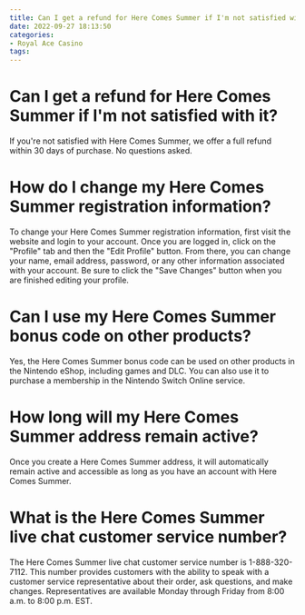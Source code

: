 ```yaml
---
title: Can I get a refund for Here Comes Summer if I'm not satisfied with it
date: 2022-09-27 18:13:50
categories:
- Royal Ace Casino
tags:
---
```



#  Can I get a refund for Here Comes Summer if I'm not satisfied with it?

If you're not satisfied with Here Comes Summer, we offer a full refund within 30 days of purchase. No questions asked.

#  How do I change my Here Comes Summer registration information?

To change your Here Comes Summer registration information, first visit the website and login to your account. Once you are logged in, click on the "Profile" tab and then the "Edit Profile" button. From there, you can change your name, email address, password, or any other information associated with your account. Be sure to click the "Save Changes" button when you are finished editing your profile.

#  Can I use my Here Comes Summer bonus code on other products?

Yes, the Here Comes Summer bonus code can be used on other products in the Nintendo eShop, including games and DLC. You can also use it to purchase a membership in the Nintendo Switch Online service.

#  How long will my Here Comes Summer address remain active?

Once you create a Here Comes Summer address, it will automatically remain active and accessible as long as you have an account with Here Comes Summer.

#  What is the Here Comes Summer live chat customer service number?

The Here Comes Summer live chat customer service number is 1-888-320-7112. This number provides customers with the ability to speak with a customer service representative about their order, ask questions, and make changes. Representatives are available Monday through Friday from 8:00 a.m. to 8:00 p.m. EST.